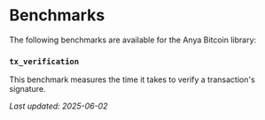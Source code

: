 # Benchmarks

The following benchmarks are available for the Anya Bitcoin library:

### `tx_verification`

This benchmark measures the time it takes to verify a transaction's signature.

*Last updated: 2025-06-02*
